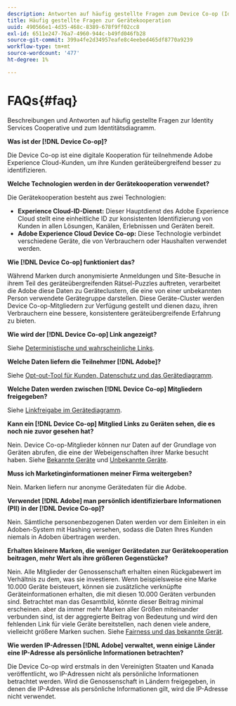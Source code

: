 ```yaml
---
description: Antworten auf häufig gestellte Fragen zum Device Co-op (Identity Services Cooperative und dem Identity Graph).
title: Häufig gestellte Fragen zur Gerätekooperation
uuid: 490566e1-4d35-468c-8389-678f9ff02cc8
exl-id: 6511e247-76a7-4960-944c-b49fd046fb28
source-git-commit: 399a4fe2d34957eafe8c4eebed465df8770a9239
workflow-type: tm+mt
source-wordcount: '477'
ht-degree: 1%

---
```


# FAQs{#faq}

Beschreibungen und Antworten auf häufig gestellte Fragen zur Identity Services Cooperative und zum Identitätsdiagramm.

**Was ist der  [!DNL Device Co-op]?**

Die Device Co-op ist eine digitale Kooperation für teilnehmende Adobe Experience Cloud-Kunden, um ihre Kunden geräteübergreifend besser zu identifizieren.

**Welche Technologien werden in der Gerätekooperation verwendet?**

Die Gerätekooperation besteht aus zwei Technologien:

* **Experience Cloud-ID-Dienst:** Dieser Hauptdienst des Adobe Experience Cloud stellt eine einheitliche ID zur konsistenten Identifizierung von Kunden in allen Lösungen, Kanälen, Erlebnissen und Geräten bereit.
* **Adobe Experience Cloud Device Co-op:** Diese Technologie verbindet verschiedene Geräte, die von Verbrauchern oder Haushalten verwendet werden.

**Wie  [!DNL Device Co-op] funktioniert das?**

Während Marken durch anonymisierte Anmeldungen und Site-Besuche in ihrem Teil des geräteübergreifenden Rätsel-Puzzles auftreten, verarbeitet die Adobe diese Daten zu Geräteclustern, die eine von einer unbekannten Person verwendete Gerätegruppe darstellen. Diese Geräte-Cluster werden Device Co-op-Mitgliedern zur Verfügung gestellt und dienen dazu, ihren Verbrauchern eine bessere, konsistentere geräteübergreifende Erfahrung zu bieten.

**Wie wird der  [!DNL Device Co-op] Link angezeigt?**

Siehe [Deterministische und wahrscheinliche Links](processes/links.md#concept-58bb7ab25f904f5f98d645e35205c931).

**Welche Daten liefern die Teilnehmer  [!DNL Adobe]?**

Siehe [Opt-out-Tool für Kunden, Datenschutz und das Gerätediagramm](privacy.md#concept-fa1346e6b95a484eaeafc9bebe3cd6be).

**Welche Daten werden zwischen  [!DNL Device Co-op] Mitgliedern freigegeben?**

Siehe [Linkfreigabe im Gerätediagramm](processes/link-sharing.md#concept-7168053105a94649a3f092d375d79eaf).

<!--
Removed at Asa's request.
<p><b>What does <span class="keyword"> Adobe </span> see via the <span class="wintitle"> Device Graph </span>?</b> </p>
<p>Adobe can see which devices are most likely being used by the same person, using probabilistic and deterministic device graph algorithms. This match between a group of devices and a person is really two numbers that are linked to each other. One number represents a group of devices believed to belong to the same person while the other number represents a person. Adobe makes this linked device information available to consumers as well, so they can correct misinformation and/or opt-out one or all devices from the Device Co-op. </p>
-->

**Kann ein  [!DNL Device Co-op] Mitglied Links zu Geräten sehen, die es noch nie zuvor gesehen hat?**

Nein. Device Co-op-Mitglieder können nur Daten auf der Grundlage von Geräten abrufen, die eine der Webeigenschaften ihrer Marke besucht haben. Siehe [Bekannte Geräte](processes/known-device.md#concept-8e87c276819a48bfac5cef10b45216d1) und [Unbekannte Geräte](processes/unknown-device.md#concept-95090d341cdc4c22ba4319d79d8f6e40).

**Muss ich Marketinginformationen meiner Firma weitergeben?**

Nein. Marken liefern nur anonyme Gerätedaten für die Adobe.

**Verwendet  [!DNL Adobe] man persönlich identifizierbare Informationen (PII) in der  [!DNL Device Co-op]?**

Nein. Sämtliche personenbezogenen Daten werden vor dem Einleiten in ein Adoben-System mit Hashing versehen, sodass die Daten Ihres Kunden niemals in Adoben übertragen werden.

**Erhalten kleinere Marken, die weniger Gerätedaten zur Gerätekooperation beitragen, mehr Wert als ihre größeren Gegenstücke?**

Nein. Alle Mitglieder der Genossenschaft erhalten einen Rückgabewert im Verhältnis zu dem, was sie investieren. Wenn beispielsweise eine Marke 10.000 Geräte beisteuert, können sie zusätzliche verknüpfte Geräteinformationen erhalten, die mit diesen 10.000 Geräten verbunden sind. Betrachtet man das Gesamtbild, könnte dieser Beitrag minimal erscheinen. aber da immer mehr Marken aller Größen miteinander verbunden sind, ist der aggregierte Beitrag von Bedeutung und wird den fehlenden Link für viele Geräte bereitstellen, nach denen viele andere, vielleicht größere Marken suchen. Siehe [Fairness und das bekannte Gerät](processes/known-device.md#section-0543188729d845d6b95db70b8b25e9f8).

**Wie werden IP-Adressen  [!DNL Adobe] verwaltet, wenn einige Länder eine IP-Adresse als persönliche Informationen betrachten?**

Die Device Co-op wird erstmals in den Vereinigten Staaten und Kanada veröffentlicht, wo IP-Adressen nicht als persönliche Informationen betrachtet werden. Wird die Genossenschaft in Ländern freigegeben, in denen die IP-Adresse als persönliche Informationen gilt, wird die IP-Adresse nicht verwendet.
